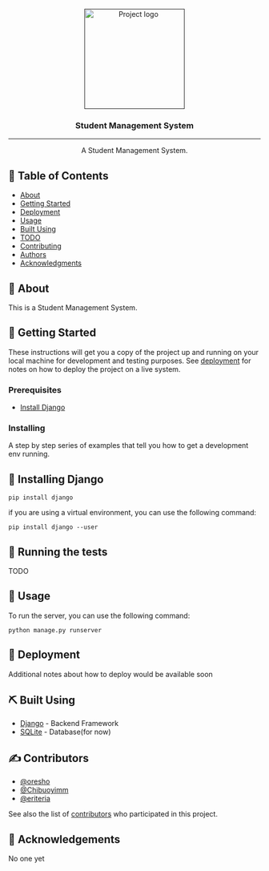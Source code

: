 <p align="center">
  <a href="" rel="noopener">
 <img width=200px height=200px src="https://i.imgur.com/6wj0hh6.jpg" alt="Project logo"></a>
</p>

<h3 align="center">Student Management System</h3>

<div align="center">

<!-- [![Status](https://img.shields.io/badge/status-active-success.svg)]()
[![GitHub Issues](https://img.shields.io/github/issues/kylelobo/The-Documentation-Compendium.svg)](https://github.com/kylelobo/The-Documentation-Compendium/issues)
[![GitHub Pull Requests](https://img.shields.io/github/issues-pr/kylelobo/The-Documentation-Compendium.svg)](https://github.com/kylelobo/The-Documentation-Compendium/pulls)
[![License](https://img.shields.io/badge/license-MIT-blue.svg)](/LICENSE) -->

</div>

---

<p align="center"> A Student Management System.
    <br> 
</p>

## 📝 Table of Contents

- [About](#about)
- [Getting Started](#getting_started)
- [Deployment](#deployment)
- [Usage](#usage)
- [Built Using](#built_using)
- [TODO](../TODO.md)
- [Contributing](../CONTRIBUTING.md)
- [Authors](#contributors)
- [Acknowledgments](#acknowledgement)

## 🧐 About <a name = "about"></a>

This is a Student Management System.

## 🏁 Getting Started <a name = "getting_started"></a>

These instructions will get you a copy of the project up and running on your local machine for development and testing purposes. See [deployment](#deployment) for notes on how to deploy the project on a live system.

### Prerequisites

- [Install Django](#install_django)


### Installing

A step by step series of examples that tell you how to get a development env running.


## 🏁 Installing Django <a name = "install_django"></a>


    pip install django

if you are using a virtual environment, you can use the following command:

    pip install django --user



## 🔧 Running the tests <a name = "tests"></a>

TODO

## 🎈 Usage <a name="usage"></a>

To run the server, you can use the following command:

    python manage.py runserver

## 🚀 Deployment <a name = "deployment"></a>

Additional notes about how to deploy would be available soon

## ⛏️ Built Using <a name = "built_using"></a>

- [Django](https://www.djangoproject.com/) - Backend Framework
- [SQLite](https://www.sqlite.org/) - Database(for now)

## ✍️ Contributors <a name = "contributors"></a>

- [@oresho](https://github.com/oresho)
- [@Chibuoyimm](https://github.com/Chibuoyimm)
- [@eriteria](https://github.com/eriteria)

See also the list of [contributors](https://github.com/oresho/StudentMS/graphs/contributors) who participated in this project.

## 🎉 Acknowledgements <a name = "acknowledgement"></a>

No one yet
